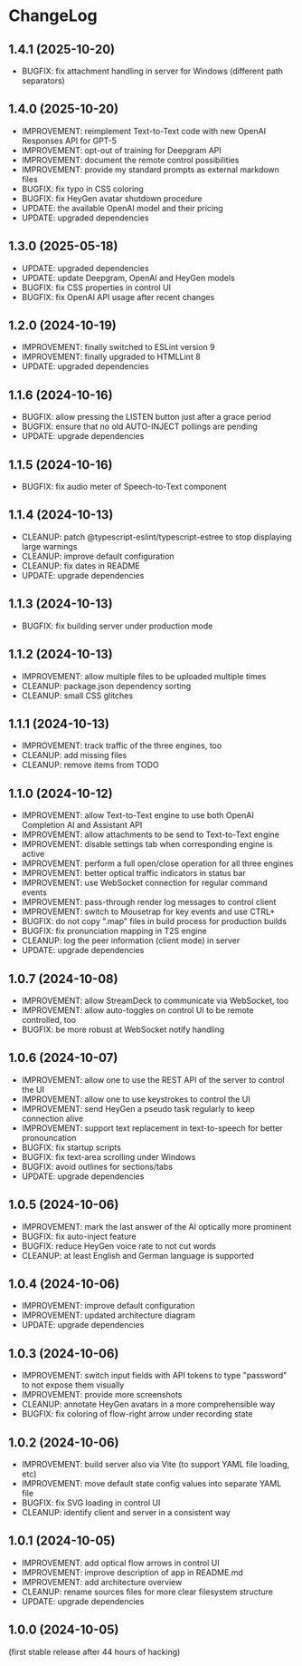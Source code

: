 
ChangeLog
=========

1.4.1 (2025-10-20)
------------------

- BUGFIX: fix attachment handling in server for Windows (different path separators)

1.4.0 (2025-10-20)
------------------

- IMPROVEMENT: reimplement Text-to-Text code with new OpenAI Responses API for GPT-5
- IMPROVEMENT: opt-out of training for Deepgram API
- IMPROVEMENT: document the remote control possibilities
- IMPROVEMENT: provide my standard prompts as external markdown files
- BUGFIX: fix typo in CSS coloring
- BUGFIX: fix HeyGen avatar shutdown procedure
- UPDATE: the available OpenAI model and their pricing
- UPDATE: upgraded dependencies

1.3.0 (2025-05-18)
------------------

- UPDATE: upgraded dependencies
- UPDATE: update Deepgram, OpenAI and HeyGen models
- BUGFIX: fix CSS properties in control UI
- BUGFIX: fix OpenAI API usage after recent changes

1.2.0 (2024-10-19)
------------------

- IMPROVEMENT: finally switched to ESLint version 9
- IMPROVEMENT: finally upgraded to HTMLLint 8
- UPDATE: upgraded dependencies

1.1.6 (2024-10-16)
------------------

- BUGFIX: allow pressing the LISTEN button just after a grace period
- BUGFIX: ensure that no old AUTO-INJECT pollings are pending
- UPDATE: upgrade dependencies

1.1.5 (2024-10-16)
------------------

- BUGFIX: fix audio meter of Speech-to-Text component

1.1.4 (2024-10-13)
------------------

- CLEANUP: patch @typescript-eslint/typescript-estree to stop displaying large warnings
- CLEANUP: improve default configuration
- CLEANUP: fix dates in README
- UPDATE: upgrade dependencies

1.1.3 (2024-10-13)
------------------

- BUGFIX: fix building server under production mode

1.1.2 (2024-10-13)
------------------

- IMPROVEMENT: allow multiple files to be uploaded multiple times
- CLEANUP: package.json dependency sorting
- CLEANUP: small CSS glitches

1.1.1 (2024-10-13)
------------------

- IMPROVEMENT: track traffic of the three engines, too
- CLEANUP: add missing files
- CLEANUP: remove items from TODO

1.1.0 (2024-10-12)
------------------

- IMPROVEMENT: allow Text-to-Text engine to use both OpenAI Completion AI and Assistant API
- IMPROVEMENT: allow attachments to be send to Text-to-Text engine
- IMPROVEMENT: disable settings tab when corresponding engine is active
- IMPROVEMENT: perform a full open/close operation for all three engines
- IMPROVEMENT: better optical traffic indicators in status bar
- IMPROVEMENT: use WebSocket connection for regular command events
- IMPROVEMENT: pass-through render log messages to control client
- IMPROVEMENT: switch to Mousetrap for key events and use CTRL+<num>
- BUGFIX: do not copy ".map" files in build process for production builds
- BUGFIX: fix pronunciation mapping in T2S engine
- CLEANUP: log the peer information (client mode) in server
- UPDATE: upgrade dependencies

1.0.7 (2024-10-08)
------------------

- IMPROVEMENT: allow StreamDeck to communicate via WebSocket, too
- IMPROVEMENT: allow auto-toggles on control UI to be remote controlled, too
- BUGFIX: be more robust at WebSocket notify handling

1.0.6 (2024-10-07)
------------------

- IMPROVEMENT: allow one to use the REST API of the server to control the UI
- IMPROVEMENT: allow one to use keystrokes to control the UI
- IMPROVEMENT: send HeyGen a pseudo task regularly to keep connection alive
- IMPROVEMENT: support text replacement in text-to-speech for better pronouncation
- BUGFIX: fix startup scripts
- BUGFIX: fix text-area scrolling under Windows
- BUGFIX: avoid outlines for sections/tabs
- UPDATE: upgrade dependencies

1.0.5 (2024-10-06)
------------------

- IMPROVEMENT: mark the last answer of the AI optically more prominent
- BUGFIX: fix auto-inject feature
- BUGFIX: reduce HeyGen voice rate to not cut words
- CLEANUP: at least English and German language is supported

1.0.4 (2024-10-06)
------------------

- IMPROVEMENT: improve default configuration
- IMPROVEMENT: updated architecture diagram
- UPDATE: upgrade dependencies

1.0.3 (2024-10-06)
------------------

- IMPROVEMENT: switch input fields with API tokens to type "password" to not expose them visually
- IMPROVEMENT: provide more screenshots
- CLEANUP: annotate HeyGen avatars in a more comprehensible way
- BUGFIX: fix coloring of flow-right arrow under recording state

1.0.2 (2024-10-06)
------------------

- IMPROVEMENT: build server also via Vite (to support YAML file loading, etc)
- IMPROVEMENT: move default state config values into separate YAML file
- BUGFIX: fix SVG loading in control UI
- CLEANUP: identify client and server in a consistent way

1.0.1 (2024-10-05)
------------------

- IMPROVEMENT: add optical flow arrows in control UI
- IMPROVEMENT: improve description of app in README.md
- IMPROVEMENT: add architecture overview
- CLEANUP: rename sources files for more clear filesystem structure
- UPDATE: upgrade dependencies

1.0.0 (2024-10-05)
------------------

(first stable release after 44 hours of hacking)

